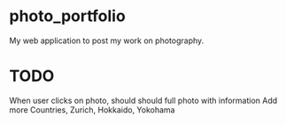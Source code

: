# photo_portfolio
My web application to post my work on photography.

# TODO
When user clicks on photo, should should full photo with information
Add more Countries, Zurich, Hokkaido, Yokohama
